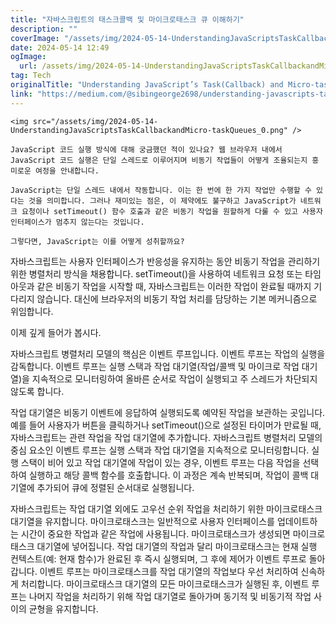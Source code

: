 ```yaml
---
title: "자바스크립트의 태스크콜백 및 마이크로태스크 큐 이해하기"
description: ""
coverImage: "/assets/img/2024-05-14-UnderstandingJavaScriptsTaskCallbackandMicro-taskQueues_0.png"
date: 2024-05-14 12:49
ogImage: 
  url: /assets/img/2024-05-14-UnderstandingJavaScriptsTaskCallbackandMicro-taskQueues_0.png
tag: Tech
originalTitle: "Understanding JavaScript’s Task(Callback) and Micro-task Queues"
link: "https://medium.com/@sibingeorge2698/understanding-javascripts-task-callback-and-micro-task-queues-47e9fb00a7a4"
---
```



```
<img src="/assets/img/2024-05-14-UnderstandingJavaScriptsTaskCallbackandMicro-taskQueues_0.png" />

JavaScript 코드 실행 방식에 대해 궁금했던 적이 있나요? 웹 브라우저 내에서 JavaScript 코드 실행은 단일 스레드로 이루어지며 비동기 작업들이 어떻게 조율되는지 흥미로운 여정을 안내합니다.

JavaScript는 단일 스레드 내에서 작동합니다. 이는 한 번에 한 가지 작업만 수행할 수 있다는 것을 의미합니다. 그러나 재미있는 점은, 이 제약에도 불구하고 JavaScript가 네트워크 요청이나 setTimeout() 함수 호출과 같은 비동기 작업을 원할하게 다룰 수 있고 사용자 인터페이스가 멈추지 않는다는 것입니다.

그렇다면, JavaScript는 이를 어떻게 성취할까요?
```



자바스크립트는 사용자 인터페이스가 반응성을 유지하는 동안 비동기 작업을 관리하기 위한 병렬처리 방식을 채용합니다. setTimeout()을 사용하여 네트워크 요청 또는 타임아웃과 같은 비동기 작업을 시작할 때, 자바스크립트는 이러한 작업이 완료될 때까지 기다리지 않습니다. 대신에 브라우저의 비동기 작업 처리를 담당하는 기본 메커니즘으로 위임합니다.

이제 깊게 들어가 봅시다.

자바스크립트 병렬처리 모델의 핵심은 이벤트 루프입니다. 이벤트 루프는 작업의 실행을 감독합니다. 이벤트 루프는 실행 스택과 작업 대기열(작업/콜백 및 마이크로 작업 대기열)을 지속적으로 모니터링하여 올바른 순서로 작업이 실행되고 주 스레드가 차단되지 않도록 합니다.

작업 대기열은 비동기 이벤트에 응답하여 실행되도록 예약된 작업을 보관하는 곳입니다. 예를 들어 사용자가 버튼을 클릭하거나 setTimeout()으로 설정된 타이머가 만료될 때, 자바스크립트는 관련 작업을 작업 대기열에 추가합니다. 자바스크립트 병렬처리 모델의 중심 요소인 이벤트 루프는 실행 스택과 작업 대기열을 지속적으로 모니터링합니다. 실행 스택이 비어 있고 작업 대기열에 작업이 있는 경우, 이벤트 루프는 다음 작업을 선택하여 실행하고 해당 콜백 함수를 호출합니다. 이 과정은 계속 반복되며, 작업이 콜백 대기열에 추가되어 큐에 정렬된 순서대로 실행됩니다.



자바스크립트는 작업 대기열 외에도 고우선 순위 작업을 처리하기 위한 마이크로태스크 대기열을 유지합니다. 마이크로태스크는 일반적으로 사용자 인터페이스를 업데이트하는 시간이 중요한 작업과 같은 작업에 사용됩니다. 마이크로태스크가 생성되면 마이크로태스크 대기열에 넣어집니다. 작업 대기열의 작업과 달리 마이크로태스크는 현재 실행 컨텍스트(예: 현재 함수)가 완료된 후 즉시 실행되며, 그 후에 제어가 이벤트 루프로 돌아갑니다. 이벤트 루프는 마이크로태스크를 작업 대기열의 작업보다 우선 처리하여 신속하게 처리합니다. 마이크로태스크 대기열의 모든 마이크로태스크가 실행된 후, 이벤트 루프는 나머지 작업을 처리하기 위해 작업 대기열로 돌아가며 동기적 및 비동기적 작업 사이의 균형을 유지합니다.